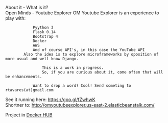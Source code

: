 About it - What is it?   
            Open Minds - Youtube Explorer
            OM Youtube Explorer is an experience to play with:
            
                Pyython 3   
                Flask 0.14   
                Bootstrap 4   
                Docker   
                AWS   
                And of course API's, in this case the YouTube API   
            Also the idea is to explore microframeworks by oposition of more usual and well know Django.     

                    This is a work in progress.     
                    So, if you are curious about it, come often that will be enhancements.    

                Want to drop a word? Cool! Send someting to rtavares(at)gmail.com     

See it running here: [ https://goo.gl/fZwhwK ](https://goo.gl/fZwhwK)    
Shortner to: [http://omyoutubeexplorer.us-east-2.elasticbeanstalk.com/ ](http://omyoutubeexplorer.us-east-2.elasticbeanstalk.com/)    

Project in [Docker HUB](https://hub.docker.com/r/rtavares/omyoutubeexplorer/)
